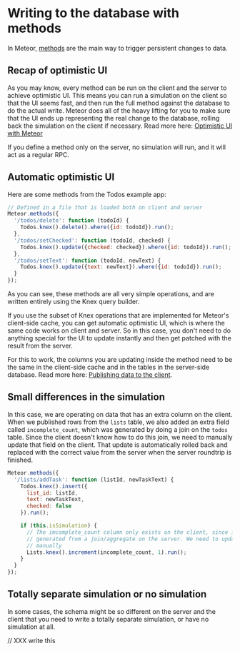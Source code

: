<h1>Writing to the database with methods</h1>

In Meteor, [methods](http://docs.meteor.com/#/full/meteor_methods) are the main way to trigger persistent changes to data.

## Recap of optimistic UI

As you may know, every method can be run on the client and the server to achieve optimistic UI. This means you can run a simulation on the client so that the UI seems fast, and then run the full method against the database to do the actual write. Meteor does all of the heavy lifting for you to make sure that the UI ends up representing the real change to the database, rolling back the simulation on the client if necessary. Read more here: [Optimistic UI with Meteor](http://info.meteor.com/blog/optimistic-ui-with-meteor-latency-compensation)

If you define a method only on the server, no simulation will run, and it will act as a regular RPC.

## Automatic optimistic UI

Here are some methods from the Todos example app:

```js
// Defined in a file that is loaded both on client and server
Meteor.methods({
  '/todos/delete': function (todoId) {
    Todos.knex().delete().where({id: todoId}).run();
  },
  '/todos/setChecked': function (todoId, checked) {
    Todos.knex().update({checked: checked}).where({id: todoId}).run();
  },
  '/todos/setText': function (todoId, newText) {
    Todos.knex().update({text: newText}).where({id: todoId}).run();
  }
});
```

As you can see, these methods are all very simple operations, and are written entirely using the Knex query builder.

If you use the subset of Knex operations that are implemented for Meteor's client-side cache, you can get automatic optimistic UI, which is where the same code works on client and server. So in this case, you don't need to do anything special for the UI to update instantly and then get patched with the result from the server.

For this to work, the columns you are updating inside the method need to be the same in the client-side cache and in the tables in the server-side database. Read more here: [Publishing data to the client](publish.md).

## Small differences in the simulation

In this case, we are operating on data that has an extra column on the client. When we published rows from the `lists` table, we also added an extra field called `incomplete_count`, which was generated by doing a join on the `todos` table. Since the client doesn't know how to do this join, we need to manually update that field on the client. That update is automatically rolled back and replaced with the correct value from the server when the server roundtrip is finished.

```js
Meteor.methods({
  '/lists/addTask': function (listId, newTaskText) {
    Todos.knex().insert({
      list_id: listId,
      text: newTaskText,
      checked: false
    }).run();

    if (this.isSimulation) {
      // The imcomplete_count column only exists on the client, since it is
      // generated from a join/aggregate on the server. We need to update it
      // manually
      Lists.knex().increment(incomplete_count, 1).run();
    }
  }
});
```

## Totally separate simulation or no simulation

In some cases, the schema might be so different on the server and the client that you need to write a totally separate simulation, or have no simulation at all.

// XXX write this
